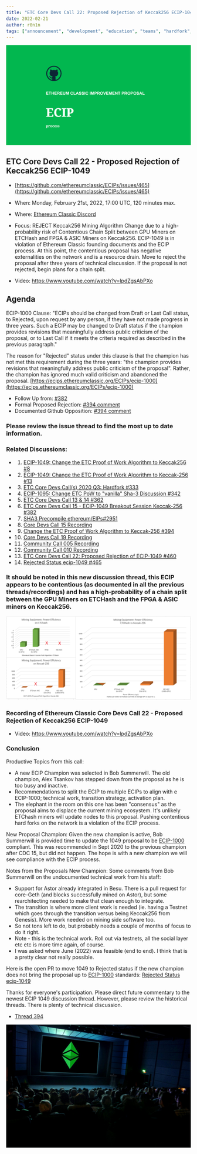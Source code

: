 ```yaml
---
title: "ETC Core Devs Call 22: Proposed Rejection of Keccak256 ECIP-1049"
date: 2022-02-21
author: r0n1n
tags: ["announcement", "development", "education", "teams", "hardfork", "media"]
---
```


![ETC Core Devs Call 22 - Proposed Rejection of Keccak256 ECIP-1049](./ethereum_classic_ecip_wallpaper.png)

## ETC Core Devs Call 22 - Proposed Rejection of Keccak256 ECIP-1049

* [https://github.com/ethereumclassic/ECIPs/issues/465](https://github.com/ethereumclassic/ECIPs/issues/465)

* When: Monday, February 21st, 2022, 17:00 UTC, 120 minutes max.
* Where: [Ethereum Classic Discord](https://ethereumclassic.org/discord)
* Focus: REJECT Keccak256 Mining Algorithm Change due to a high-probability risk of Contentious Chain Split between GPU Miners on ETCHash and FPGA & ASIC Miners on Keccak256. ECIP-1049 is in violation of Ethereum Classic founding documents and the ECIP process. At this point, the contentious proposal has negative externalities on the network and is a resource drain. Move to reject the proposal after three years of technical discussion. If the proposal is not rejected, begin plans for a chain split.
* Video: https://www.youtube.com/watch?v=lpdZgsAbPXo

## Agenda

ECIP-1000 Clause: "ECIPs should be changed from Draft or Last Call status, to Rejected, upon request by any person, if they have not made progress in three years. Such a ECIP may be changed to Draft status if the champion provides revisions that meaningfully address public criticism of the proposal, or to Last Call if it meets the criteria required as described in the previous paragraph."

The reason for "Rejected" status under this clause is that the champion has not met this requirement during the three years: "the champion provides revisions that meaningfully address public criticism of the proposal". Rather, the champion has ignored much valid criticism and abandoned the proposal.
[https://ecips.ethereumclassic.org/ECIPs/ecip-1000](https://ecips.ethereumclassic.org/ECIPs/ecip-1000)

* Follow Up from: [#382](https://github.com/ethereumclassic/ECIPs/issues/382)
* Formal Proposed Rejection: [#394 comment](https://github.com/ethereumclassic/ECIPs/issues/394#issuecomment-1022909537)
* Documented Github Opposition: [#394 comment](https://github.com/ethereumclassic/ECIPs/issues/394#issuecomment-828160552)

### Please review the issue thread to find the most up to date information.

### Related Discussions:
* 1. [ECIP-1049: Change the ETC Proof of Work Algorithm to Keccak256 #8](https://github.com/ethereumclassic/ECIPs/issues/8)
* 2. [ECIP-1049: Change the ETC Proof of Work Algorithm to Keccak-256 #13](https://github.com/ethereumclassic/ECIPs/issues/13)
* 3. [ETC Core Devs Call(s) 2020 Q3: Hardfork #333](https://github.com/ethereumclassic/ECIPs/issues/333)
* 4. [ECIP-1095: Change ETC PoW to "vanilla" Sha-3 Discussion #342](https://github.com/ethereumclassic/ECIPs/issues/342)
* 5. [ETC Core Devs Call 13 & 14 #362](https://github.com/ethereumclassic/ECIPs/issues/362)
* 6. [ETC Core Devs Call 15 - ECIP-1049 Breakout Session Keccak-256 #382](https://github.com/ethereumclassic/ECIPs/issues/382)
* 7. [SHA3 Precompile ethereum/EIPs#2951](https://github.com/ethereum/EIPs/issues/2951)
* 8. [Core Devs Call 15 Recording](https://vimeo.com/464336957)
* 9. [Change the ETC Proof of Work Algorithm to Keccak-256 #394](https://github.com/ethereumclassic/ECIPs/issues/394)
* 10. [Core Devs Call 19 Recording](https://www.youtube.com/watch?v=WySNxZbDEkQ)
* 11. [Community Call 005 Recording](https://www.youtube.com/watch?v=HaDANZN-ZUU&t=1586s)
* 12. [Community Call 010 Recording](https://www.youtube.com/watch?v=6DRZEaKkpb4)
* 13. [ETC Core Devs Call 22: Proposed Rejection of ECIP-1049 #460](https://github.com/ethereumclassic/ECIPs/issues/460)
* 14. [Rejected Status ecip-1049 #465](https://github.com/ethereumclassic/ECIPs/issues/465)

### It should be noted in this new discussion thread, this ECIP appears to be contentious (as documented in all the previous threads/recordings) and has a high-probability of a chain split between the GPU Miners on ETCHash and the FPGA & ASIC miners on Keccak256.

![ETC Core Devs Call 22 - Proposed Rejection of Keccak256 ECIP-1049](./etchash-vs-keccak256.png)

### Recording of Ethereum Classic Core Devs Call 22 - Proposed Rejection of Keccak256 ECIP-1049

* Video: https://www.youtube.com/watch?v=lpdZgsAbPXo

### Conclusion

Productive Topics from this call:
* A new ECIP Champion was selected in Bob Summerwill. The old champion, Alex Tsankov has stepped down from the proposal as he is too busy and inactive.
* Recommendations to split the ECIP to multiple ECIPs to align with e ECIP-1000; technical work, transition strategy, activation plan.
* The elephant in the room on this one has been "consensus" as the proposal aims to displace the current mining ecosystem. It's unlikely ETChash miners will update nodes to this proposal. Pushing contentious hard forks on the network is a violation of the ECIP process.

New Proposal Champion:
Given the new champion is active, Bob Summerwill is provided time to update the 1049 proposal to be [ECIP-1000](https://ecips.ethereumclassic.org/ECIPs/ecip-1000) compliant. This was recommended in Sept 2020 to the previous champion after CDC 15, but did not happen. The hope is with a new champion we will see compliance with the ECIP process.

Notes from the Proposals New Champion:
Some comments from Bob Summerwill on the undocumented technical work from his staff:
* Support for Astor already integrated in Besu.   There is a pull request for core-Geth (and blocks successfully mined on Astor), but some rearchitecting needed to make that clean enough to integrate.
* The transition is where more client work is needed (ie. having a Testnet which goes through the transition versus being Keccak256 from Genesis).   More work needed on mining side software too.
* So not tons left to do, but probably needs a couple of months of focus to do it right.
* Note - this is the technical work.  Roll out via testnets, all the social layer etc etc is more time again, of course.
* I was asked where June (2022) was feasible (end to end).  I think that is a pretty clear not really possible.

Here is the open PR to move 1049 to Rejected status if the new champion does not bring the proposal up to [ECIP-1000](https://ecips.ethereumclassic.org/ECIPs/ecip-1000) standards:
[Rejected Status ecip-1049](https://github.com/ethereumclassic/ECIPs/pull/465)

Thanks for everyone's participation. Please direct future commentary to the newest ECIP 1049 discussion thread. However, please review the historical threads. There is plenty of technical discussion.

* [Thread 394](https://github.com/ethereumclassic/ECIPs/issues/394)

![ETC Core Devs Call 22 - ECIP-1049 Proposed Rejection](./etc_cdc.png)

